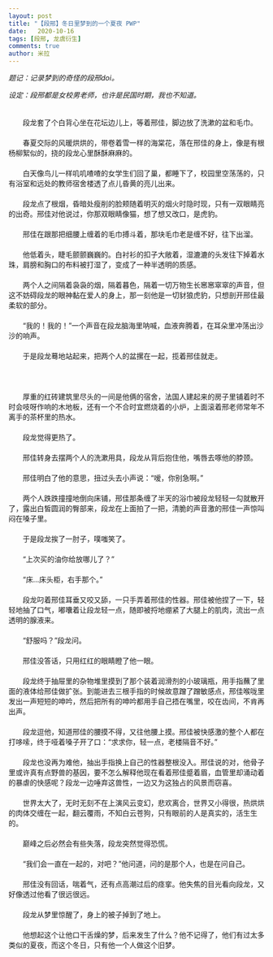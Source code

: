 ```yaml
---
layout: post
title: "【段邢】冬日里梦到的一个夏夜 PWP"
date:   2020-10-16
tags: [段邢, 龙虞衍生]
comments: true
author: 米拉
---
```


  
*题记：记录梦到的奇怪的段邢doi。*  
  
*设定：段邢都是女校男老师，也许是民国时期，我也不知道。*    
  　　  
    
  
　　段龙套了个白背心坐在花坛边儿上，等着邢佳，脚边放了洗漱的盆和毛巾。  
　　  
　　春夏交际的风暖烘烘的，带卷着雪一样的海棠花，落在邢佳的身上，像是有根杨柳絮似的，挠的段龙心里酥酥麻麻的。  
　　  
　　白天像鸟儿一样叽叽喳喳的女学生们回了巢，都睡下了，校园里空荡荡的，只有浴室和远处的教师宿舍楼透了点儿昏黄的亮儿出来。  
　　  
　　段龙点了根烟，昏暗处瘦削的脸颊随着明灭的烟火时隐时现，只有一双眼睛亮的出奇。邢佳对他说过，你那双眼睛像猫，想了想又改口，是虎豹。  
　　  
　　邢佳在跟那把细腰上缠着的毛巾搏斗着，那块毛巾老是缠不好，往下出溜。  
　　  
　　他低着头，睫毛颤颤巍巍的。白衬衫的扣子大敞着，湿漉漉的头发往下掉着水珠，肩膀和胸口的布料被打湿了，变成了一种半透明的质感。  
　　  
　　两个人之间隔着袅袅的烟，隔着暮色，隔着一切万物生长窸窸窣窣的声音，但这不妨碍段龙的眼神黏在爱人的身上，那一刻他是一切豺狼虎豹，只想剖开邢佳最柔软的部分。  
　　  
　　“我的！我的！”一个声音在段龙脑海里呐喊，血液奔腾着，在耳朵里冲荡出沙沙的响声。  
　　  
　　于是段龙蓦地站起来，把两个人的盆摞在一起，揽着邢佳就走。    
　　    
　　    
　　  
　　厚重的红砖建筑里尽头的一间是他俩的宿舍，法国人建起来的房子里铺着时不时会吱呀作响的木地板，还有一个不合时宜燃烧着的小炉，上面滚着邢老师常年不离手的茶杯里的热水。  
　　  
　　段龙觉得更热了。  
　　  
　　邢佳转身去摆两个人的洗漱用具，段龙从背后抱住他，嘴唇去啄他的脖颈。  
　　  
　　邢佳明白了他的意思，扭过头去小声说：“嗳，你别急啊。”  
　　  
　　两个人跌跌撞撞地倒向床铺，邢佳那条缠了半天的浴巾被段龙轻轻一勾就散开了，露出白皙圆润的臀部来，段龙在上面拍了一把，清脆的声音激的邢佳一声惊叫闷在嗓子里。  
　　  
　　于是段龙挨了一肘子，噗嗤笑了。  
　　  
　　“上次买的油你给放哪儿了？”  
　　  
　　“床...床头柜，右手那个。”  
　　  
　　段龙叼着邢佳耳垂又咬又舔，一只手弄着邢佳的性器。邢佳被他捏了一下，轻轻地抽了口气，嘟囔着让段龙轻一点，随即被捋地绷紧了大腿上的肌肉，流出一点透明的腺液来。  
　　  
　　“舒服吗？”段龙问。  
　　  
　　邢佳没答话，只用红红的眼睛瞪了他一眼。  
　　  
　　段龙终于抽屉里的杂物堆里摸到了那个装着润滑剂的小玻璃瓶，用手指蘸了里面的液体给邢佳做扩张。到能进去三根手指的时候故意蹭了蹭敏感点，邢佳喉咙里发出一声短短的呻吟，然后把所有的呻吟都用手自己捂在嘴里，咬在齿间，不肯再出声。  
　　  
　　段龙逗他，知道邢佳的腰摸不得，又往他腰上摸。邢佳被快感激的整个人都在打哆嗦，终于哑着嗓子开了口：“求求你，轻一点，老楼隔音不好。”  
　　  
　　段龙也没再为难他，抽出手指换上自己的性器整根没入。邢佳说的对，他骨子里或许真有点野兽的基因，要不怎么解释他现在看着邢佳蹙着眉，血管里却涌动着的暴虐的快感呢？段龙一边唾弃这兽性，一边又为这独占的风景而窃喜。  
　　  
　　世界太大了，无时无刻不在上演风云变幻，悲欢离合，世界又小得很，热烘烘的肉体交缠在一起，翻云覆雨，不知白云苍狗，只有眼前的人是真实的，活生生的。  
　　  
　　巅峰之后必然会有些失落，段龙突然觉得恐慌。  
　　  
　　“我们会一直在一起的，对吧？”他问道，问的是那个人，也是在问自己。  
　　  
　　邢佳没有回话，喘着气，还有点高潮过后的痉挛。他失焦的目光看向段龙，又好像透过他看了很远很远。  
　　  
　　段龙从梦里惊醒了，身上的被子掉到了地上。  
　　  
　　他想起这个让他口干舌燥的梦，后来发生了什么？他不记得了，他们有过太多类似的夏夜，而这个冬日，只有他一个人做这个旧梦。  
　　  
　　  
　　  
　　  
　　  
　　  
　　  
　　  
　　  
